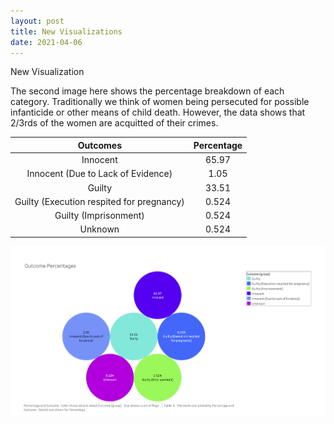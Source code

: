 ```yaml
---
layout: post
title: New Visualizations 
date: 2021-04-06
---
```


New Visualization

The second image here shows the percentage breakdown of each category. Traditionally we think of women being persecuted for possible infanticide or other means of child death. However, the data shows that 2/3rds of the women are acquitted of their crimes.  

| **Outcomes** 	| **Percentage** 	|
|:-:	|:-:	|
| Innocent 	| 65.97 	|
| Innocent (Due to Lack of Evidence) 	| 1.05 	|
| Guilty 	| 33.51 	|
| Guilty  (Execution respited for pregnancy) 	| 0.524 	|
| Guilty (Imprisonment) 	| 0.524 	|
| Unknown 	| 0.524 	|

![Outcomes](/assets/images/2021-04-06-New-Visualization.png)
